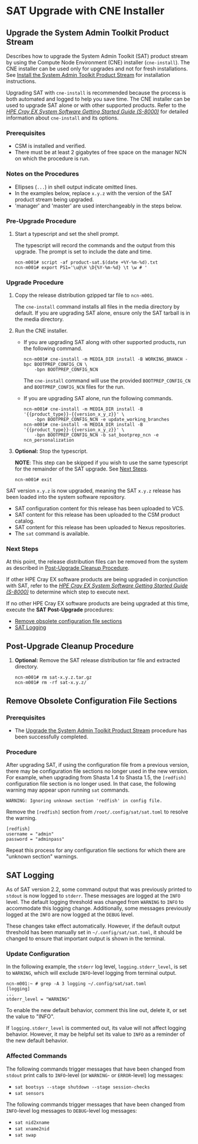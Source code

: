 # SAT Upgrade with CNE Installer

## Upgrade the System Admin Toolkit Product Stream

Describes how to upgrade the System Admin Toolkit (SAT) product
stream by using the Compute Node Environment (CNE) installer (`cne-install`).
The CNE installer can be used only for upgrades and not for fresh installations.
See [Install the System Admin Toolkit Product Stream](install.md) for
installation instructions.

Upgrading SAT with `cne-install` is recommended because the process is both
automated and logged to help you save time. The CNE installer can be used to
upgrade SAT alone or with other supported products. Refer to the [*HPE Cray EX
System Software Getting Started Guide (S-8000)*](<https://www.hpe.com/support/ex-S-8000>)
for detailed information about `cne-install` and its options.

### Prerequisites

- CSM is installed and verified.
- There must be at least 2 gigabytes of free space on the manager NCN on which
the procedure is run.

### Notes on the Procedures

- Ellipses (`...`) in shell output indicate omitted lines.
- In the examples below, replace `x.y.z` with the version of the SAT product stream
being upgraded.
- 'manager' and 'master' are used interchangeably in the steps below.

### Pre-Upgrade Procedure

1. Start a typescript and set the shell prompt.

   The typescript will record the commands and the output from this upgrade.
   The prompt is set to include the date and time.

   ```screen
   ncn-m001# script -af product-sat.$(date +%Y-%m-%d).txt
   ncn-m001# export PS1='\u@\H \D{%Y-%m-%d} \t \w # '
   ```

### Upgrade Procedure

1. Copy the release distribution gzipped tar file to `ncn-m001`.

   The `cne-install` command installs all files in the media directory
   by default. If you are upgrading SAT alone, ensure only the SAT tarball is in
   the media directory.

1. Run the CNE installer.

     - If you are upgrading SAT along with other supported products, run the
following command.

       ```screen
       ncn-m001# cne-install -m MEDIA_DIR install -B WORKING_BRANCH -bpc BOOTPREP_CONFIG_CN \
           -bpn BOOTPREP_CONFIG_NCN
       ```

       The `cne-install` command will use the provided `BOOTPREP_CONFIG_CN` and
       `BOOTPREP_CONFIG_NCN` files for the run.

     - If you are upgrading SAT alone, run the following commands.

       ```screen
       ncn-m001# cne-install -m MEDIA_DIR install -B '{{product_type}}-{{version_x_y_z}}' \
           -bpn BOOTPREP_CONFIG_NCN -e update_working_branches
       ncn-m001# cne-install -m MEDIA_DIR install -B '{{product_type}}-{{version_x_y_z}}' \
           -bpn BOOTPREP_CONFIG_NCN -b sat_bootprep_ncn -e ncn_personalization
       ```

1. **Optional:** Stop the typescript.

   **NOTE**: This step can be skipped if you wish to use the same typescript
   for the remainder of the SAT upgrade. See [Next Steps](#next-steps).

   ```screen
   ncn-m001# exit
   ```

SAT version `x.y.z` is now upgraded, meaning the SAT `x.y.z` release
has been loaded into the system software repository.

- SAT configuration content for this release has been uploaded to VCS.
- SAT content for this release has been uploaded to the CSM product catalog.
- SAT content for this release has been uploaded to Nexus repositories.
- The `sat` command is available.

### Next Steps

At this point, the release distribution files can be removed from the system as
described in [Post-Upgrade Cleanup Procedure](#post-upgrade-cleanup-procedure).

If other HPE Cray EX software products are being upgraded in conjunction
with SAT, refer to the [*HPE Cray EX System Software Getting Started Guide
(S-8000)*](<https://www.hpe.com/support/ex-S-8000>) to determine which step
to execute next.

If no other HPE Cray EX software products are being upgraded at this time,
execute the **SAT Post-Upgrade** procedures:

- [Remove obsolete configuration file sections](#remove-obsolete-configuration-file-sections)
- [SAT Logging](#sat-logging)

## Post-Upgrade Cleanup Procedure

1. **Optional:** Remove the SAT release distribution tar file and extracted directory.

   ```screen
   ncn-m001# rm sat-x.y.z.tar.gz
   ncn-m001# rm -rf sat-x.y.z/
   ```

## Remove Obsolete Configuration File Sections

### Prerequisites

- The [Upgrade the System Admin Toolkit Product Stream](#upgrade-the-system-admin-toolkit-product-stream)
procedure has been successfully completed.

### Procedure

After upgrading SAT, if using the configuration file from a previous version,
there may be configuration file sections no longer used in the new version.
For example, when upgrading from Shasta 1.4 to Shasta 1.5, the `[redfish]`
configuration file section is no longer used. In that case, the following
warning may appear upon running `sat` commands.

```screen
WARNING: Ignoring unknown section 'redfish' in config file.
```

Remove the `[redfish]` section from `/root/.config/sat/sat.toml` to resolve
the warning.

```screen
[redfish]
username = "admin"
password = "adminpass"
```

Repeat this process for any configuration file sections for which there are
"unknown section" warnings.

## SAT Logging

As of SAT version 2.2, some command output that was previously printed to `stdout`
is now logged to `stderr`. These messages are logged at the `INFO` level. The
default logging threshold was changed from `WARNING` to `INFO` to accommodate
this logging change. Additionally, some messages previously logged at the `INFO`
are now logged at the `DEBUG` level.

These changes take effect automatically. However, if the default output threshold
has been manually set in `~/.config/sat/sat.toml`, it should be changed to ensure
that important output is shown in the terminal.

### Update Configuration

In the following example, the `stderr` log level, `logging.stderr_level`, is set to
`WARNING`, which will exclude `INFO`-level logging from terminal output.

```screen
ncn-m001:~ # grep -A 3 logging ~/.config/sat/sat.toml
[logging]
...
stderr_level = "WARNING"
```

To enable the new default behavior, comment this line out, delete it, or set
the value to "INFO".

If `logging.stderr_level` is commented out, its value will not affect logging
behavior. However, it may be helpful set its value to `INFO` as a reminder of
the new default behavior.

### Affected Commands

The following commands trigger messages that have been changed from `stdout`
print calls to `INFO`-level (or `WARNING`- or `ERROR`-level) log messages:

- `sat bootsys --stage shutdown --stage session-checks`
- `sat sensors`

The following commands trigger messages that have been changed from `INFO`-level
log messages to `DEBUG`-level log messages:

- `sat nid2xname`
- `sat xname2nid`
- `sat swap`
